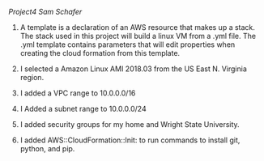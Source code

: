*Project4*
*Sam Schafer*

1. A template is a declaration of an AWS resource that makes up a stack. The stack used in this project will build a linux VM from a .yml file. The .yml template contains parameters that will edit properties when creating the cloud formation from this template.

2. I selected a Amazon Linux AMI 2018.03 from the US East N. Virginia region.

3. I added a VPC range to 10.0.0.0/16

4. I Added a subnet range to 10.0.0.0/24

5. I added security groups for my home and Wright State University.

6. I added AWS::CloudFormation::Init: to run commands to install git, python, and pip.